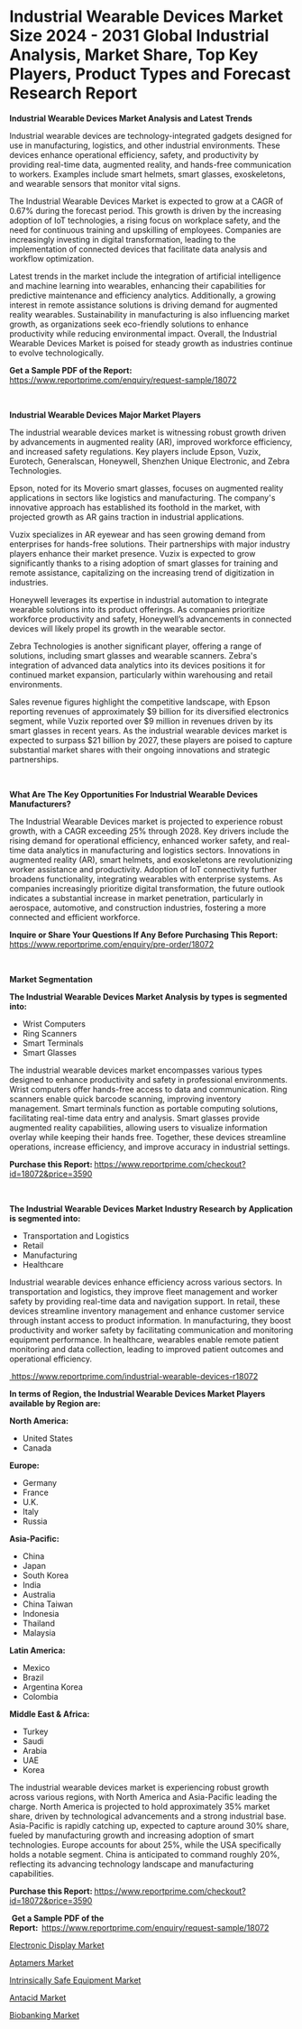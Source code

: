 <p><h1>Industrial Wearable Devices Market Size 2024 - 2031 Global Industrial Analysis, Market Share, Top Key Players, Product Types and Forecast Research Report</h1></p><p><strong>Industrial Wearable Devices Market Analysis and Latest Trends</strong></p>
<p><p>Industrial wearable devices are technology-integrated gadgets designed for use in manufacturing, logistics, and other industrial environments. These devices enhance operational efficiency, safety, and productivity by providing real-time data, augmented reality, and hands-free communication to workers. Examples include smart helmets, smart glasses, exoskeletons, and wearable sensors that monitor vital signs.</p><p>The Industrial Wearable Devices Market is expected to grow at a CAGR of 0.67% during the forecast period. This growth is driven by the increasing adoption of IoT technologies, a rising focus on workplace safety, and the need for continuous training and upskilling of employees. Companies are increasingly investing in digital transformation, leading to the implementation of connected devices that facilitate data analysis and workflow optimization.</p><p>Latest trends in the market include the integration of artificial intelligence and machine learning into wearables, enhancing their capabilities for predictive maintenance and efficiency analytics. Additionally, a growing interest in remote assistance solutions is driving demand for augmented reality wearables. Sustainability in manufacturing is also influencing market growth, as organizations seek eco-friendly solutions to enhance productivity while reducing environmental impact. Overall, the Industrial Wearable Devices Market is poised for steady growth as industries continue to evolve technologically.</p></p>
<p><strong>Get a Sample PDF of the Report:&nbsp;</strong> <a href="https://www.reportprime.com/enquiry/request-sample/18072?utm_campaign=28&utm_medium=2&utm_source=Github&utm_content=ia&utm_term=20112024&utm_id=industrial-wearable-devices">https://www.reportprime.com/enquiry/request-sample/18072</a></p>
<p>&nbsp;</p>
<p><strong>Industrial Wearable Devices Major Market Players</strong></p>
<p><p>The industrial wearable devices market is witnessing robust growth driven by advancements in augmented reality (AR), improved workforce efficiency, and increased safety regulations. Key players include Epson, Vuzix, Eurotech, Generalscan, Honeywell, Shenzhen Unique Electronic, and Zebra Technologies. </p><p>Epson, noted for its Moverio smart glasses, focuses on augmented reality applications in sectors like logistics and manufacturing. The company's innovative approach has established its foothold in the market, with projected growth as AR gains traction in industrial applications.</p><p>Vuzix specializes in AR eyewear and has seen growing demand from enterprises for hands-free solutions. Their partnerships with major industry players enhance their market presence. Vuzix is expected to grow significantly thanks to a rising adoption of smart glasses for training and remote assistance, capitalizing on the increasing trend of digitization in industries.</p><p>Honeywell leverages its expertise in industrial automation to integrate wearable solutions into its product offerings. As companies prioritize workforce productivity and safety, Honeywell’s advancements in connected devices will likely propel its growth in the wearable sector.</p><p>Zebra Technologies is another significant player, offering a range of solutions, including smart glasses and wearable scanners. Zebra's integration of advanced data analytics into its devices positions it for continued market expansion, particularly within warehousing and retail environments.</p><p>Sales revenue figures highlight the competitive landscape, with Epson reporting revenues of approximately $9 billion for its diversified electronics segment, while Vuzix reported over $9 million in revenues driven by its smart glasses in recent years. As the industrial wearable devices market is expected to surpass $21 billion by 2027, these players are poised to capture substantial market shares with their ongoing innovations and strategic partnerships.</p></p>
<p>&nbsp;</p>
<p><strong>What Are The Key Opportunities For Industrial Wearable Devices Manufacturers?</strong></p>
<p><p>The Industrial Wearable Devices market is projected to experience robust growth, with a CAGR exceeding 25% through 2028. Key drivers include the rising demand for operational efficiency, enhanced worker safety, and real-time data analytics in manufacturing and logistics sectors. Innovations in augmented reality (AR), smart helmets, and exoskeletons are revolutionizing worker assistance and productivity. Adoption of IoT connectivity further broadens functionality, integrating wearables with enterprise systems. As companies increasingly prioritize digital transformation, the future outlook indicates a substantial increase in market penetration, particularly in aerospace, automotive, and construction industries, fostering a more connected and efficient workforce.</p></p>
<p><strong>Inquire or Share Your Questions If Any Before Purchasing This Report:</strong> <a href="https://www.reportprime.com/enquiry/pre-order/18072?utm_campaign=28&utm_medium=2&utm_source=Github&utm_content=ia&utm_term=20112024&utm_id=industrial-wearable-devices">https://www.reportprime.com/enquiry/pre-order/18072</a></p>
<p>&nbsp;</p>
<p><strong>Market Segmentation</strong></p>
<p><strong>The Industrial Wearable Devices Market Analysis by types is segmented into:</strong></p>
<p><ul><li>Wrist Computers</li><li>Ring Scanners</li><li>Smart Terminals</li><li>Smart Glasses</li></ul></p>
<p><p>The industrial wearable devices market encompasses various types designed to enhance productivity and safety in professional environments. Wrist computers offer hands-free access to data and communication. Ring scanners enable quick barcode scanning, improving inventory management. Smart terminals function as portable computing solutions, facilitating real-time data entry and analysis. Smart glasses provide augmented reality capabilities, allowing users to visualize information overlay while keeping their hands free. Together, these devices streamline operations, increase efficiency, and improve accuracy in industrial settings.</p></p>
<p><strong>Purchase this Report:&nbsp;</strong><a href="https://www.reportprime.com/checkout?id=18072&price=3590&utm_campaign=28&utm_medium=2&utm_source=Github&utm_content=ia&utm_term=20112024&utm_id=industrial-wearable-devices">https://www.reportprime.com/checkout?id=18072&price=3590</a></p>
<p>&nbsp;</p>
<p><strong>The Industrial Wearable Devices Market Industry Research by Application is segmented into:</strong></p>
<p><ul><li>Transportation and Logistics</li><li>Retail</li><li>Manufacturing</li><li>Healthcare</li></ul></p>
<p><p>Industrial wearable devices enhance efficiency across various sectors. In transportation and logistics, they improve fleet management and worker safety by providing real-time data and navigation support. In retail, these devices streamline inventory management and enhance customer service through instant access to product information. In manufacturing, they boost productivity and worker safety by facilitating communication and monitoring equipment performance. In healthcare, wearables enable remote patient monitoring and data collection, leading to improved patient outcomes and operational efficiency.</p></p>
<p><a href="https://www.reportprime.com/industrial-wearable-devices-r18072?utm_campaign=28&utm_medium=2&utm_source=Github&utm_content=ia&utm_term=20112024&utm_id=industrial-wearable-devices">&nbsp;https://www.reportprime.com/industrial-wearable-devices-r18072</a></p>
<p><strong>In terms of Region, the Industrial Wearable Devices Market Players available by Region are:</strong></p>
<p>
    <p> <strong> North America: </strong>
        <ul>
            <li>United States</li>
            <li>Canada</li>
        </ul>
        </p> 
    <p> <strong> Europe: </strong>
        <ul>
            <li>Germany</li>
            <li>France</li>
            <li>U.K.</li>
            <li>Italy</li>
            <li>Russia</li>
        </ul>
        </p> 
    <p> <strong> Asia-Pacific: </strong>
        <ul>
            <li>China</li>
            <li>Japan</li>
            <li>South Korea</li>
            <li>India</li>
            <li>Australia</li>
            <li>China Taiwan</li>
            <li>Indonesia</li>
            <li>Thailand</li>
            <li>Malaysia</li>
        </ul>
        </p> 
    <p> <strong> Latin America: </strong>
        <ul>
            <li>Mexico</li>
            <li>Brazil</li>
            <li>Argentina Korea</li>
            <li>Colombia</li>
        </ul>
        </p> 
    <p> <strong> Middle East & Africa: </strong>
        <ul>
            <li>Turkey</li>
            <li>Saudi</li>
            <li>Arabia</li>
            <li>UAE</li>
            <li>Korea</li>
        </ul>
    </p>
    </p>
<p><p>The industrial wearable devices market is experiencing robust growth across various regions, with North America and Asia-Pacific leading the charge. North America is projected to hold approximately 35% market share, driven by technological advancements and a strong industrial base. Asia-Pacific is rapidly catching up, expected to capture around 30% share, fueled by manufacturing growth and increasing adoption of smart technologies. Europe accounts for about 25%, while the USA specifically holds a notable segment. China is anticipated to command roughly 20%, reflecting its advancing technology landscape and manufacturing capabilities.</p></p>
<p><strong>Purchase this Report: </strong><a href="https://www.reportprime.com/checkout?id=18072&price=3590&utm_campaign=28&utm_medium=2&utm_source=Github&utm_content=ia&utm_term=20112024&utm_id=industrial-wearable-devices">https://www.reportprime.com/checkout?id=18072&price=3590</a></p>
<p>&nbsp;<strong>Get a Sample PDF of the Report:&nbsp;&nbsp;</strong><a href="https://www.reportprime.com/enquiry/request-sample/18072?utm_campaign=28&utm_medium=2&utm_source=Github&utm_content=ia&utm_term=20112024&utm_id=industrial-wearable-devices">https://www.reportprime.com/enquiry/request-sample/18072</a></p>
<p><strong></strong></p>
<p><p><a href="https://github.com/BellAuer/Market-Research-Report-List-1/blob/main/electronic-display-market.md?utm_campaign=28&utm_medium=2&utm_source=Github&utm_content=ia&utm_term=20112024&utm_id=industrial-wearable-devices">Electronic Display Market</a></p><p><a href="https://issuu.com/reportprime-2/docs/aptamers-market-size-2030.pptx_3f48fbe835179e?utm_campaign=28&utm_medium=2&utm_source=Github&utm_content=ia&utm_term=20112024&utm_id=industrial-wearable-devices">Aptamers Market</a></p><p><a href="https://github.com/AKSHATREPORTPRIME/Market-Research-Report-List-6/blob/main/intrinsically-safe-equipment-market.md?utm_campaign=28&utm_medium=2&utm_source=Github&utm_content=ia&utm_term=20112024&utm_id=industrial-wearable-devices">Intrinsically Safe Equipment Market</a></p><p><a href="https://issuu.com/reportprime-2/docs/antacid-market-size-2030.pptx_97e53ee782953b?utm_campaign=28&utm_medium=2&utm_source=Github&utm_content=ia&utm_term=20112024&utm_id=industrial-wearable-devices">Antacid Market</a></p><p><a href="https://www.linkedin.com/pulse/opportunities-challenges-biobanking-market-strategic-insights-zlrvc?utm_campaign=28&utm_medium=2&utm_source=Github&utm_content=ia&utm_term=20112024&utm_id=industrial-wearable-devices">Biobanking Market</a></p></p>